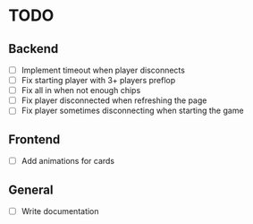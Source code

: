 # TODO

## Backend

- [ ] Implement timeout when player disconnects
- [ ] Fix starting player with 3+ players preflop
- [ ] Fix all in when not enough chips
- [ ] Fix player disconnected when refreshing the page
- [ ] Fix player sometimes disconnecting when starting the game

## Frontend

- [ ] Add animations for cards

## General

- [ ] Write documentation
